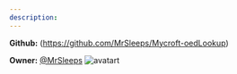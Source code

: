 ```yaml
---
description: 
---
```



**Github:** (https://github.com/MrSleeps/Mycroft-oedLookup)

**Owner:** [@MrSleeps](https://github.com/MrSleeps) ![avatart](https://avatars2.githubusercontent.com/u/9741713?v=4)

